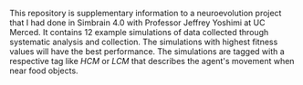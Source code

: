 This repository is supplementary information to a neuroevolution project that I had done in Simbrain 4.0 with Professor Jeffrey Yoshimi at UC Merced. It contains 12 example simulations of data collected through systematic analysis and collection. The simulations with highest fitness values will have the best performance. The simulations are tagged with a respective tag like _HCM_ or _LCM_ that describes the agent's movement when near food objects.

